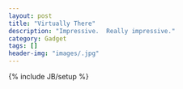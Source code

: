 ```yaml
---
layout: post
title: "Virtually There"
description: "Impressive.  Really impressive."
category: Gadget
tags: []
header-img: "images/.jpg"
---
```

{% include JB/setup %}

